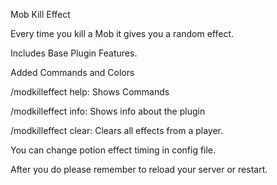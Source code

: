 Mob Kill Effect 

Every time you kill a Mob it gives you a random effect.

Includes Base Plugin Features.

Added Commands and Colors

/modkilleffect help: Shows Commands

/modkilleffect info: Shows info about the plugin

/modkilleffect clear: Clears all effects from a player.

You can change potion effect timing in config file.

After you do please remember to reload your server or restart.
